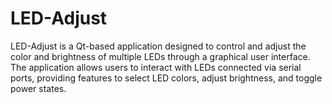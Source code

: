 # LED-Adjust
LED-Adjust is a Qt-based application designed to control and adjust the color and brightness of multiple LEDs through a graphical user interface. The application allows users to interact with LEDs connected via serial ports, providing features to select LED colors, adjust brightness, and toggle power states.

